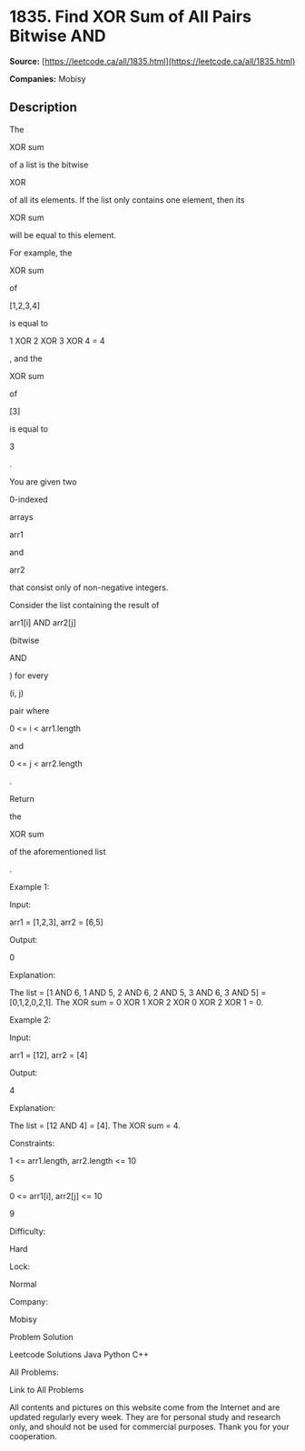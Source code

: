 # 1835. Find XOR Sum of All Pairs Bitwise AND

**Source:** [https://leetcode.ca/all/1835.html](https://leetcode.ca/all/1835.html)

**Companies:** Mobisy

## Description

The

XOR sum

of a list is the bitwise

XOR

of all its elements. If the list only contains one element, then its

XOR sum

will be equal to this element.

For example, the

XOR sum

of

[1,2,3,4]

is equal to

1 XOR 2 XOR 3 XOR 4 = 4

, and the

XOR sum

of

[3]

is equal to

3

.

You are given two

0-indexed

arrays

arr1

and

arr2

that consist only of non-negative integers.

Consider the list containing the result of

arr1[i] AND arr2[j]

(bitwise

AND

) for every

(i, j)

pair where

0 <= i < arr1.length

and

0 <= j < arr2.length

.

Return

the

XOR sum

of the aforementioned list

.

Example 1:

Input:

arr1 = [1,2,3], arr2 = [6,5]

Output:

0

Explanation:

The list = [1 AND 6, 1 AND 5, 2 AND 6, 2 AND 5, 3 AND 6, 3 AND 5] = [0,1,2,0,2,1].
The XOR sum = 0 XOR 1 XOR 2 XOR 0 XOR 2 XOR 1 = 0.

Example 2:

Input:

arr1 = [12], arr2 = [4]

Output:

4

Explanation:

The list = [12 AND 4] = [4]. The XOR sum = 4.

Constraints:

1 <= arr1.length, arr2.length <= 10

5

0 <= arr1[i], arr2[j] <= 10

9

Difficulty:

Hard

Lock:

Normal

Company:

Mobisy

Problem Solution

Leetcode Solutions Java Python C++

All Problems:

Link to All Problems

All contents and pictures on this website come from the Internet and are updated regularly every week. They are for personal study and research only, and should not be used for commercial purposes. Thank you for your cooperation.

